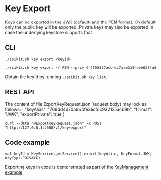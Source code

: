 # Key Export

Keys can be exported in the JWK (default) and the PEM format. On default only the public key will be exported. Private keys may also be exported in case the underlying keystore supports that.

## CLI

```
./ssikit.sh key export <keyId>

./ssikit.sh key export -f PEM --priv 447709157adb4ac7aae3184aeb63ffa8
```

Obtain the keyId by running `./ssikit.sh key list`.

## REST API

The content of file ExportKeyRequest.json (request body) may look as follows: { "keyAlias": "769dd4d30a9b4fe3bcfdc932135acb9b", "format": "JWK", "exportPrivate": true }

```
curl --data "@ExportKeyRequest.json" -X POST "http://127.0.0.1:7000/v1/key/export"
```

## Code example

```
val keyId = KeyService.getService().export(keyAlias, KeyFormat.JWK, KeyType.PRIVATE)
```

Exporting keys in code is demonstrated as part of the [KeyManagement example](https://github.com/walt-id/waltid-ssikit-examples/blob/master/src/main/kotlin/id/walt/ssikitexamples/KeyManagement.kt)

##
